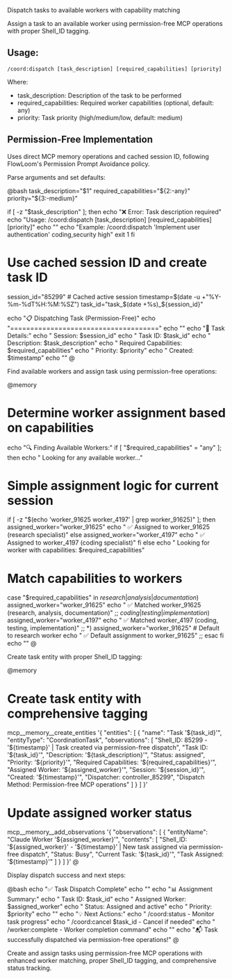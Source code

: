 Dispatch tasks to available workers with capability matching

Assign a task to an available worker using permission-free MCP operations with proper Shell_ID tagging.

## Usage:
```
/coord:dispatch [task_description] [required_capabilities] [priority]
```

Where:
- task_description: Description of the task to be performed
- required_capabilities: Required worker capabilities (optional, default: any)
- priority: Task priority (high/medium/low, default: medium)

## Permission-Free Implementation
Uses direct MCP memory operations and cached session ID, following FlowLoom's Permission Prompt Avoidance policy.

Parse arguments and set defaults:

@bash
task_description="$1"
required_capabilities="${2:-any}"
priority="${3:-medium}"

if [ -z "$task_description" ]; then
  echo "❌ Error: Task description required"
  echo "Usage: /coord:dispatch [task_description] [required_capabilities] [priority]"
  echo ""
  echo "Example: /coord:dispatch 'Implement user authentication' coding,security high"
  exit 1
fi

# Use cached session ID and create task ID
session_id="85299"  # Cached active session
timestamp=$(date -u +"%Y-%m-%dT%H:%M:%SZ")
task_id="task_$(date +%s)_${session_id}"

echo "📋 Dispatching Task (Permission-Free)"
echo "====================================="
echo ""
echo "📝 Task Details:"
echo "   Session: $session_id"
echo "   Task ID: $task_id"
echo "   Description: $task_description"
echo "   Required Capabilities: $required_capabilities"
echo "   Priority: $priority"
echo "   Created: $timestamp"
echo ""
@

Find available workers and assign task using permission-free operations:

@memory
# Determine worker assignment based on capabilities
echo "🔍 Finding Available Workers:"
if [ "$required_capabilities" = "any" ]; then
  echo "   Looking for any available worker..."
  # Simple assignment logic for current session
  if [ -z "$(echo 'worker_91625 worker_4197' | grep worker_91625)" ]; then
    assigned_worker="worker_91625"
    echo "   ✅ Assigned to worker_91625 (research specialist)"
  else
    assigned_worker="worker_4197" 
    echo "   ✅ Assigned to worker_4197 (coding specialist)"
  fi
else
  echo "   Looking for worker with capabilities: $required_capabilities"
  # Match capabilities to workers
  case "$required_capabilities" in
    *research*|*analysis*|*documentation*)
      assigned_worker="worker_91625"
      echo "   ✅ Matched worker_91625 (research, analysis, documentation)"
      ;;
    *coding*|*testing*|*implementation*)
      assigned_worker="worker_4197"
      echo "   ✅ Matched worker_4197 (coding, testing, implementation)"
      ;;
    *)
      assigned_worker="worker_91625"  # Default to research worker
      echo "   ✅ Default assignment to worker_91625"
      ;;
  esac
fi
echo ""
@

Create task entity with proper Shell_ID tagging:

@memory
# Create task entity with comprehensive tagging
mcp__memory__create_entities '{
  "entities": [
    {
      "name": "Task '${task_id}'",
      "entityType": "CoordinationTask",
      "observations": [
        "Shell_ID: 85299 - '${timestamp}' | Task created via permission-free dispatch",
        "Task ID: '${task_id}'",
        "Description: '${task_description}'",
        "Status: assigned",
        "Priority: '${priority}'",
        "Required Capabilities: '${required_capabilities}'",
        "Assigned Worker: '${assigned_worker}'",
        "Session: '${session_id}'",
        "Created: '${timestamp}'",
        "Dispatcher: controller_85299",
        "Dispatch Method: Permission-free MCP operations"
      ]
    }
  ]
}'

# Update assigned worker status
mcp__memory__add_observations '{
  "observations": [
    {
      "entityName": "Claude Worker '${assigned_worker}'",
      "contents": [
        "Shell_ID: '${assigned_worker}' - '${timestamp}' | New task assigned via permission-free dispatch",
        "Status: Busy",
        "Current Task: '${task_id}'",
        "Task Assigned: '${timestamp}'"
      ]
    }
  ]
}'
@

Display dispatch success and next steps:

@bash
echo "✅ Task Dispatch Complete"
echo ""
echo "📊 Assignment Summary:"
echo "   Task ID: $task_id"
echo "   Assigned Worker: $assigned_worker"
echo "   Status: Assigned and active"
echo "   Priority: $priority"
echo ""
echo "💡 Next Actions:"
echo "   /coord:status - Monitor task progress"
echo "   /coord:cancel $task_id - Cancel if needed"
echo "   /worker:complete - Worker completion command"
echo ""
echo "📬 Task successfully dispatched via permission-free operations!"
@

Create and assign tasks using permission-free MCP operations with enhanced worker matching, proper Shell_ID tagging, and comprehensive status tracking.